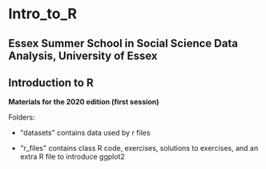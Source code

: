 # Intro_to_R
## Essex Summer School in Social Science Data Analysis, University of Essex
## Introduction to R

**Materials for the 2020 edition (first session)**


Folders:

- "datasets" contains data used by r files

- "r_files" contains class R code, exercises, solutions to exercises, and an extra R file to introduce ggplot2
